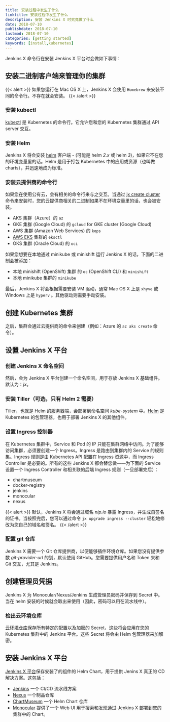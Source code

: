 ```yaml
---
title: 安装过程中发生了什么
linktitle: 安装过程中发生了什么
description: 安装 Jenkins X 时究竟做了什么
date: 2018-07-10
publishdate: 2018-07-10
lastmod: 2018-07-10
categories: [getting started]
keywords: [install,kubernetes]
---
```


Jenkins X 命令行在安装 Jenkins X 平台时会做如下事情：

## 安装二进制客户端来管理你的集群

{{< alert >}}
如果您运行在 Mac OS X 上，Jenkins X 会使用 `Homebrew` 来安装不同的命令行。不存在就会安装。
{{< /alert >}}

### 安装 kubectl

[kubectl](https://kubernetes.io/docs/reference/kubectl/kubectl/) 是 Kubernetes 的命令行。它允许您和您的 Kubernetes 集群通过 API server 交互。

### 安装 Helm

Jenkins X 将会安装 [helm](https://github.com/kubernetes/helm) 客户端 - (可能是  helm *2.x* 或 helm *3*)，如果它不在您的环境变量里的话。Helm 是用于打包 Kubernetes 中的应用或资源（也叫做 charts），并迅速地成为标准。

### 安装云提供商的命令行

如果您在使用公有云，会有相关的命令行来与之交互。当通过 [jx create cluster](/docs/getting-started/setup/create-cluster/) 命令来安装时，您的云提供商相关的二进制如果不在环境变量里的话，也会被安装。

- AKS 集群（Azure）的 `az`
- GKE 集群 (Google Cloud) 的 `gcloud` for GKE cluster (Google Cloud)
- AWS 集群 (Amazon Web Services) 的 `kops`
- [AWS EKS](https://aws.amazon.com/eks/) 集群的 `eksctl`
- OKS 集群 (Oracle Cloud) 的 `oci`

如果您想要在本地通过 minikube 或 minishift 运行 Jenkins X 的话，下面的二进制会被添加：

- 本地 minishift (OpenShift) 集群 的 `oc` (OpenShift CLI) 和 `minishift`
- 本地 minikube 集群的 `minikube`

最后，Jenkins X 将会根据需要安装 VM 驱动，通常 Mac OS X 上是 `xhyve` 或 Windows 上是 `hyperv` 。其他驱动则需要手动安装。

## 创建 Kubernetes 集群

之后，集群会通过云提供商的命令来创建（例如：Azure 的 `az aks create` 命令）。

## 设置 Jenkins X 平台

### 创建 Jenkins X 命名空间

然后，会为 Jenkins X 平台创建一个命名空间，用于存放 Jenkins X 基础组件。默认为：*jx*。

### 安装 Tiller（可选，只有 Helm 2 需要）

Tiller，也就是 Helm 的服务器端，会部署到命名空间 *kube-system* 中。[Helm](https://www.helm.sh/) 是 Kubernetes 的包管理器，也用于部署 Jenkins X 的其他组件。

### 设置 Ingress 控制器

在 Kubernetes 集群中，Service 和 Pod 的 IP 只能在集群网络中访问。为了能够访问集群，必须要创建一个 Ingress。Ingress 是路由到集群内的 Service 的规则集。Ingress 规则是由 Kubernetes API 配置在 Ingress 资源中，而 Ingress Controller 是必要的。所有的这些 Jenkins X 都会替您做——为下面的 Service 设置一个 Ingress Controller 和相关联的后端 Ingress 规则（一旦部署完后）：

- chartmuseum
- docker-registry
- jenkins
- monocular
- nexus

{{< alert >}}
默认，Jenkins X 将会通过域名 *nip.io* 暴露 Ingress，并生成自签名的证书。当按照完后，您可以通过命令 `jx upgrade ingress --cluster` 轻松地修改为您自己的域名和签名。
{{< /alert >}}

### 配置 git 仓库

Jenkins X 需要一个 Git 仓库提供商，以便能够插件环境仓库。如果您没有提供参数 *git-provider-url* 的划，默认使用 GitHub。您需要提供用户名和 Token 来和 Git 交互，尤其是 Jenkins。

## 创建管理员凭据

Jenkins X 为 Monocular/Nexus/Jenkins 生成管理员密码并保存到 Secret 中。当在 helm 安装的时候就会取出来使用（因此，密码可以用在流水线中）。

### 检出云环境仓库

[云环境仓库](https://github.com/jenkins-x/cloud-environments)保存所有特定的配置以及加密的 Secret，这些将会应用在您的 Kubernetes 集群中的 Jenkins 平台。这些 Secret 将会由 Helm 包管理器来加解密。

## 安装 Jenkins X 平台

[Jenkins X 平台](https://github.com/jenkins-x/jenkins-x-platform)保存安装了的组件的 Helm Chart，用于提供 Jenins X 真正的 CD 解决方案。这包括：

- [Jenkins](https://github.com/jenkinsci/jenkins) 一个 CI/CD 流水线方案
- [Nexus](https://www.sonatype.com/nexus-repository-oss) 一个制品仓库
- [ChartMuseum](https://github.com/kubernetes-helm/chartmuseum) 一个 Helm Chart 仓库
- [Monocular](https://github.com/kubernetes-helm/monocular) 提供了一个 Web UI 用于搜索和发现通过 Jenkins X 部署到您的集群中的 Chart。
